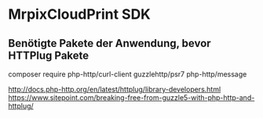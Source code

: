 # MrpixCloudPrint SDK

## Benötigte Pakete der Anwendung, bevor HTTPlug Pakete
composer require php-http/curl-client guzzlehttp/psr7 php-http/message

http://docs.php-http.org/en/latest/httplug/library-developers.html
https://www.sitepoint.com/breaking-free-from-guzzle5-with-php-http-and-httplug/